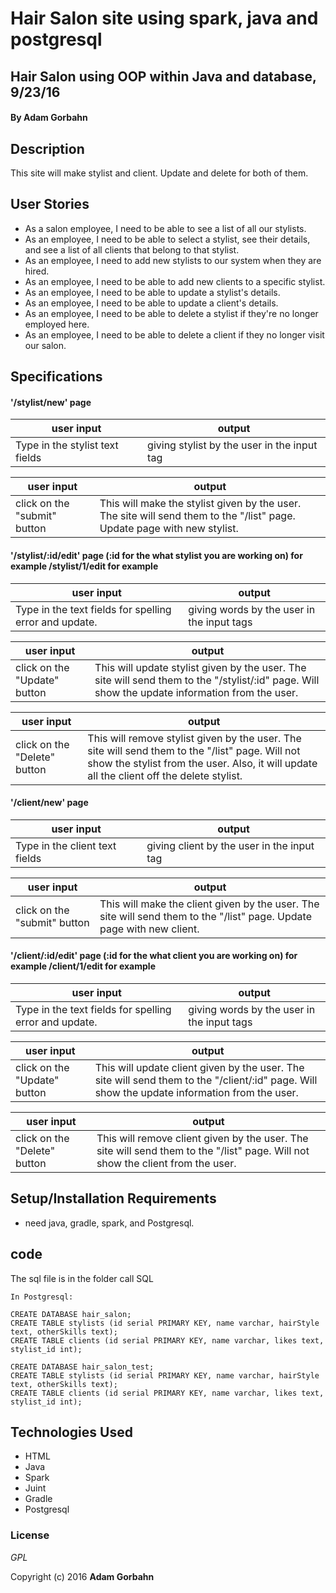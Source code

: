 # Hair Salon site using spark, java and postgresql

## Hair Salon using OOP within Java and database, 9/23/16

#### By **Adam Gorbahn**

## Description
This site will make stylist and client. Update and delete for both of them. 

## User Stories

* As a salon employee, I need to be able to see a list of all our stylists.
* As an employee, I need to be able to select a stylist, see their details, and see a list of all clients that belong to that stylist.
* As an employee, I need to add new stylists to our system when they are hired.
* As an employee, I need to be able to add new clients to a specific stylist.
* As an employee, I need to be able to update a stylist's details.
* As an employee, I need to be able to update a client's details.
* As an employee, I need to be able to delete a stylist if they're no longer employed here.
* As an employee, I need to be able to delete a client if they no longer visit our salon.

## Specifications

#### '/stylist/new' page

user input                | output
------------------------- | -------------
Type in the stylist text fields | giving stylist by the user in the input tag

user input                | output
------------------------- | -------------
click on the "submit" button | This will make the stylist given by the user. The site will send them to the "/list" page. Update page with new stylist. 


#### '/stylist/:id/edit' page (:id for the what stylist you are working on) for example /stylist/1/edit for example

user input                | output
------------------------- | -------------
Type in the text fields for spelling error and update. | giving words by the user in the input tags

user input                | output
------------------------- | -------------
click on the "Update" button | This will update stylist given by the user. The site will send them to the "/stylist/:id" page. Will show the update information from the user.

user input                | output
------------------------- | -------------
click on the "Delete" button | This will remove stylist given by the user. The site will send them to the "/list" page. Will not show the stylist from the user. Also, it will update all the client off the delete stylist.

#### '/client/new' page

user input                | output
------------------------- | -------------
Type in the client text fields | giving client by the user in the input tag

user input                | output
------------------------- | -------------
click on the "submit" button | This will make the client given by the user. The site will send them to the "/list" page. Update page with new client. 


#### '/client/:id/edit' page (:id for the what client you are working on) for example /client/1/edit for example

user input                | output
------------------------- | -------------
Type in the text fields for spelling error and update. | giving words by the user in the input tags

user input                | output
------------------------- | -------------
click on the "Update" button | This will update client given by the user. The site will send them to the "/client/:id" page. Will show the update information from the user.

user input                | output
------------------------- | -------------
click on the "Delete" button | This will remove client given by the user. The site will send them to the "/list" page. Will not show the client from the user.

## Setup/Installation Requirements

* need java, gradle, spark, and Postgresql.

## code

The sql file is in the folder call SQL


```
In Postgresql:

CREATE DATABASE hair_salon;
CREATE TABLE stylists (id serial PRIMARY KEY, name varchar, hairStyle text, otherSkills text);
CREATE TABLE clients (id serial PRIMARY KEY, name varchar, likes text, stylist_id int);

CREATE DATABASE hair_salon_test;
CREATE TABLE stylists (id serial PRIMARY KEY, name varchar, hairStyle text, otherSkills text);
CREATE TABLE clients (id serial PRIMARY KEY, name varchar, likes text, stylist_id int);
```

## Technologies Used

* HTML
* Java
* Spark
* Juint
* Gradle
* Postgresql

### License

*GPL*

Copyright (c) 2016 **Adam Gorbahn**